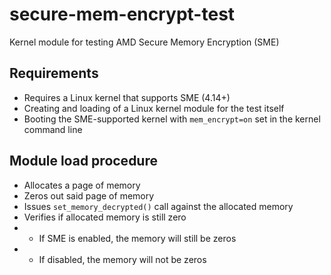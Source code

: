 # secure-mem-encrypt-test
Kernel module for testing AMD Secure Memory Encryption (SME)

## Requirements

* Requires a Linux kernel that supports SME (4.14+) 
* Creating and loading of a Linux kernel module for the test itself
* Booting the SME-supported kernel with `mem_encrypt=on` set in the kernel command line

## Module load procedure

* Allocates a page of memory
* Zeros out said page of memory
* Issues `set_memory_decrypted()` call against the allocated memory
* Verifies if allocated memory is still zero
* * If SME is enabled, the memory will still be zeros
* * If disabled, the memory will not be zeros
